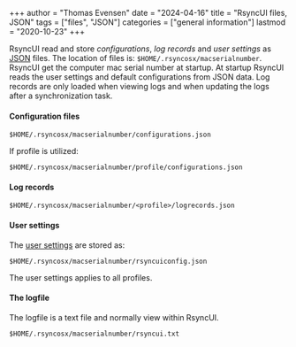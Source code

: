 +++
author = "Thomas Evensen"
date = "2024-04-16"
title =  "RsyncUI files, JSON"
tags = ["files", "JSON"]
categories = ["general information"]
lastmod = "2020-10-23"
+++

RsyncUI read and store *configurations*, *log records* and *user settings* as [JSON](https://en.wikipedia.org/wiki/JSON) files.
The location of files is: `$HOME/.rsyncosx/macserialnumber`. RsyncUI get the computer mac serial number at startup.
At startup RsyncUI reads the user settings and default configurations from JSON data. Log records are only loaded when viewing logs
and when updating the logs after a synchronization task.

#### Configuration files

`$HOME/.rsyncosx/macserialnumber/configurations.json`

If profile is utilized:

`$HOME/.rsyncosx/macserialnumber/profile/configurations.json`

#### Log records

`$HOME/.rsyncosx/macserialnumber/<profile>/logrecords.json`

#### User settings

The [user settings](/docs/settings/) are stored as:

`$HOME/.rsyncosx/macserialnumber/rsyncuiconfig.json`

The user settings applies to all profiles.

#### The logfile

The logfile is a text file and normally view within RsyncUI.

`$HOME/.rsyncosx/macserialnumber/rsyncui.txt`
